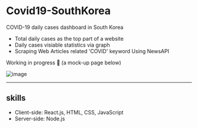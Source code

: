 # Covid19-SouthKorea
COVID-19 daily cases dashboard in South Korea 
* Total daily cases as the top part of a website
* Daily cases visiable statistics via graph
* Scraping Web Articles related 'COVID' keyword Using NewsAPI

Working in progress :wrench: (a mock-up page below)

![image](https://user-images.githubusercontent.com/72956452/105278009-f8857180-5be7-11eb-8a48-da5dae66988f.png)
***
## skills 
* Client-side: React.js, HTML, CSS, JavaScript 
* Server-side: Node.js

